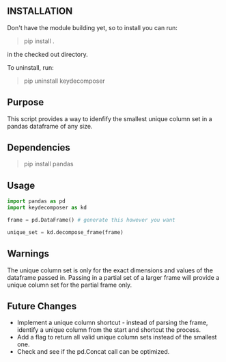 
## INSTALLATION

Don't have the module building yet, so to install you can run:
> pip install .

in the checked out directory.

To uninstall, run:
> pip uninstall keydecomposer

## Purpose
This script provides a way to idenfify the smallest unique column set in a pandas dataframe of any size.

## Dependencies
> pip install pandas

## Usage
```python
import pandas as pd
import keydecomposer as kd

frame = pd.DataFrame() # generate this however you want

unique_set = kd.decompose_frame(frame)
```

## Warnings
The unique column set is only for the exact dimensions and values of the dataframe passed in.
Passing in a partial set of a larger frame will provide a unique column set for the partial frame only.

## Future Changes
* Implement a unique column shortcut - instead of parsing the frame, identify a unique column from the start and shortcut the process.
* Add a flag to return all valid unique column sets instead of the smallest one.
* Check and see if the pd.Concat call can be optimized.
